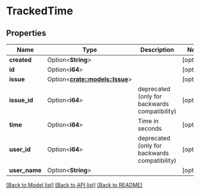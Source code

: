 # TrackedTime

## Properties

Name | Type | Description | Notes
------------ | ------------- | ------------- | -------------
**created** | Option<**String**> |  | [optional]
**id** | Option<**i64**> |  | [optional]
**issue** | Option<[**crate::models::Issue**](Issue.md)> |  | [optional]
**issue_id** | Option<**i64**> | deprecated (only for backwards compatibility) | [optional]
**time** | Option<**i64**> | Time in seconds | [optional]
**user_id** | Option<**i64**> | deprecated (only for backwards compatibility) | [optional]
**user_name** | Option<**String**> |  | [optional]

[[Back to Model list]](../README.md#documentation-for-models) [[Back to API list]](../README.md#documentation-for-api-endpoints) [[Back to README]](../README.md)


